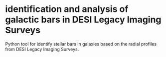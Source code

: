 # identification and analysis of galactic bars in DESI Legacy Imaging Surveys
Python tool for identify stellar bars in galaxies based on the radial profiles from DESI Legacy Imaging Surveys.
